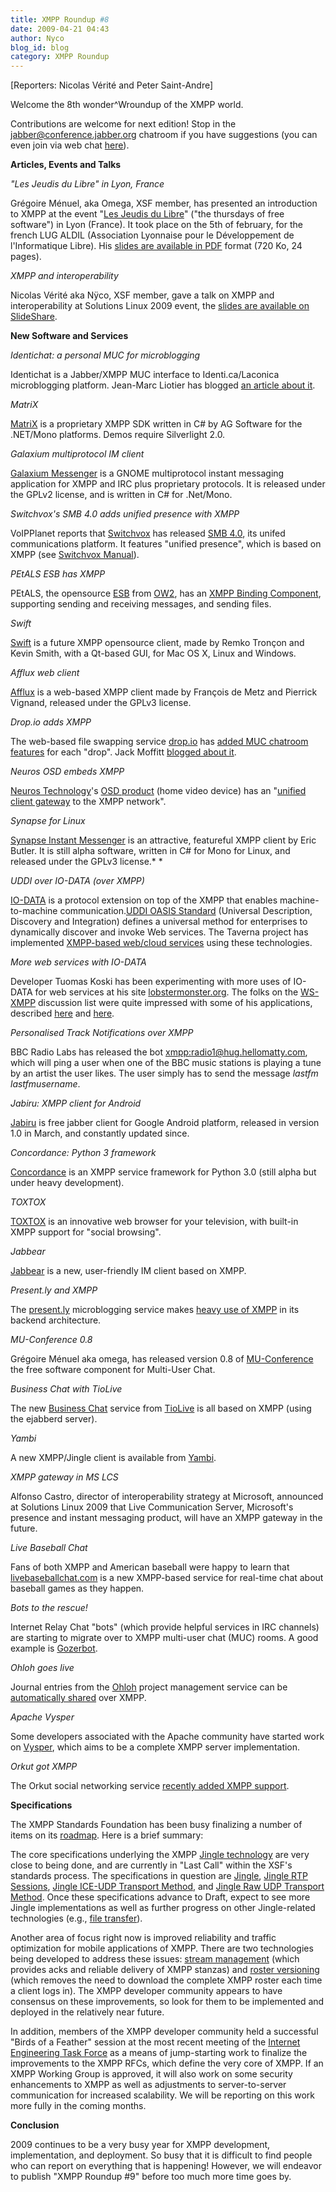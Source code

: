 ```yaml
---
title: XMPP Roundup #8
date: 2009-04-21 04:43
author: Nyco
blog_id: blog
category: XMPP Roundup
---
```


[Reporters: Nicolas Vérité and Peter Saint-Andre]

Welcome the 8th wonder\^Wroundup of the XMPP world.

Contributions are welcome for next edition! Stop in the [jabber@conference.jabber.org](xmpp:jabber@conference.jabber.org?join) chatroom if you have suggestions (you can even join via web chat [here](http://speeqe.com/room/jabber@conference.jabber.org/)).

**Articles, Events and Talks**

*"Les Jeudis du Libre" in Lyon, France*

Grégoire Ménuel, aka Omega, XSF member, has presented an introduction to XMPP at the event "[Les Jeudis du Libre](http://aldil.org/les-activites/les-jeudis)" ("the thursdays of free software") in Lyon (France). It took place on the 5th of february, for the french LUG ALDIL (Association Lyonnaise pour le Développement de l'Informatique Libre). His [slides are available in PDF](http://aldil.org/les-activites/les-jeudis/aldil-2009-02-05.pdf) format (720 Ko, 24 pages).

*XMPP and interoperability*

Nicolas Vérité aka Nÿco, XSF member, gave a talk on XMPP and interoperability at Solutions Linux 2009 event, the [slides are available on SlideShare](http://www.slideshare.net/Nyco/xmpp-et-interoprabilit).

**New Software and Services**

*Identichat: a personal MUC for microblogging*

Identichat is a Jabber/XMPP MUC interface to Identi.ca/Laconica microblogging platform. Jean-Marc Liotier has blogged [an article about it](http://serendipity.ruwenzori.net/index.php/2009/01/24/identichat-is-a-jabberxmpp-interface-to-identicalaconica-and-will-win-irc-refugees).

*MatriX*

[MatriX](%20http://www.ag-software.de/index.php?page=matrix) is a proprietary XMPP SDK written in C\# by AG Software for the .NET/Mono platforms. Demos require Silverlight 2.0.

*Galaxium multiprotocol IM client*

[Galaxium Messenger](http://code.google.com/p/galaxium/) is a GNOME multiprotocol instant messaging application for XMPP and IRC plus proprietary protocols. It is released under the GPLv2 license, and is written in C\# for .Net/Mono.

*Switchvox's SMB 4.0 adds unified presence with XMPP*

VoIPPlanet reports that [Switchvox](http://www.switchvox.com/) has released [SMB 4.0](http://www.voipplanet.com/solutions/article.php/3804431), its unifed communications platform. It features "unified presence", which is based on XMPP (see [Switchvox Manual](http://www.switchvox.com/downloads/Switchvox_User_Manual.pdf)).

*PEtALS ESB has XMPP*

PEtALS, the opensource [ESB](http://en.wikipedia.org/wiki/Enterprise_service_bus) from [OW2](http://www.ow2.org/), has an [XMPP Binding Component](http://petals.ow2.org/doc/xmpp.html), supporting sending and receiving messages, and sending files.

*Swift*

[Swift](http://swift.im/blog/) is a future XMPP opensource client, made by Remko Tronçon and Kevin Smith, with a Qt-based GUI, for Mac OS X, Linux and Windows.

*Afflux web client*

[Afflux](http://afflux-project.org/) is a web-based XMPP client made by François de Metz and Pierrick Vignand, released under the GPLv3 license.

*Drop.io adds XMPP*

The web-based file swapping service [drop.io](http://drop.io/) has [added MUC chatroom features](http://arstechnica.com/web/news/2009/03/dropio-takes-its-collaboration-tools-real-time-adds-chat.ars) for each "drop". Jack Moffitt [blogged about it](http://metajack.im/2009/03/12/awesome-demo-of-real-time-xmpp-powered-app/).

*Neuros OSD embeds XMPP*

[Neuros Technology](http://www.neurostechnology.com/)'s [OSD product](http://www.neurostechnology.com/osd) (home video device) has an "[unified client gateway](http://wiki.neurostechnology.com/index.php/NeurosLink_Projects#XMPPcd) to the XMPP network".

*Synapse for Linux*

[Synapse Instant Messenger](http://synapse.im/) is an attractive, featureful XMPP client by Eric Butler. It is still alpha software, written in C\# for Mono for Linux, and released under the GPLv3 license.*   *

*UDDI over IO-DATA (over XMPP)*

[IO-DATA](https://xmpp.org/extensions/xep-0244.html) is a protocol extension on top of the XMPP that enables machine-to-machine communication.[UDDI OASIS Standard](http://uddi.xml.org/) (Universal Description, Discovery and Integration) defines a universal method for enterprises to dynamically discover and invoke Web services. The Taverna project has implemented [XMPP-based web/cloud services](http://www.oxadox.com/article/womenhealth/2009-02-18/87798.html) using these technologies.

*More web services with IO-DATA*

Developer Tuomas Koski has been experimenting with more uses of IO-DATA for web services at his site [lobstermonster.org](http://www.lobstermonster.org/). The folks on the [WS-XMPP](http://mail.jabber.org/mailman/listinfo/ws-xmpp) discussion list were quite impressed with some of his applications, described [here](http://www.lobstermonster.org/post/io-data-example-based-on-xep-0244) and [here](http://www.lobstermonster.org/post/how-most-stuff-on-lobstermonster.org-done).

*Personalised Track Notifications over XMPP*

BBC Radio Labs has released the bot [xmpp:radio1@hug.hellomatty.com](xmpp:radio1@hug.hellomatty.com), which will ping a user when one of the BBC music stations is playing a tune by an artist the user likes. The user simply has to send the message *lastfm lastfmusername*.

*Jabiru: XMPP client for Android*

[Jabiru](%20http://jabiru.mzet.net/) is free jabber client for Google Android platform, released in version 1.0 in March, and constantly updated since.

*Concordance: Python 3 framework*

[Concordance](http://concordance-xmpp.org/) is an XMPP service framework for Python 3.0 (still alpha but under heavy development).

*TOXTOX*

[TOXTOX](http://toxtox.tv/) is an innovative web browser for your television, with built-in XMPP support for "social browsing".

*Jabbear*

[Jabbear](http://www.jabbear.com/en/) is a new, user-friendly IM client based on XMPP.

*Present.ly and XMPP*

The [present.ly](http://present.ly) microblogging service makes [heavy use of XMPP](http://skyfallsin.com/2009/03/25/presently-and-xmpp/) in its backend architecture.

*MU-Conference 0.8*

Grégoire Ménuel aka omega, has released version 0.8 of [MU-Conference](https://gna.org/projects/mu-conference/) the free software component for Multi-User Chat.

*Business Chat with TioLive*

The new [Business Chat](https://www.tiolive.com/feature/tiolive-chat) service from [TioLive](http://www.tiolive.com/) is all based on XMPP (using the ejabberd server).

*Yambi*

A new XMPP/Jingle client is available from [Yambi](http://www.yambi.com/).

*XMPP gateway in MS LCS*

Alfonso Castro, director of interoperability strategy at Microsoft, announced at Solutions Linux 2009 that Live Communication Server, Microsoft's presence and instant messaging product, will have an XMPP gateway in the future.

*Live Baseball Chat*

Fans of both XMPP and American baseball were happy to learn that [livebaseballchat.com](http://www.livebaseballchat.com/) is a new XMPP-based service for real-time chat about baseball games as they happen.

*Bots to the rescue!*

Internet Relay Chat "bots" (which provide helpful services in IRC channels) are starting to migrate over to XMPP multi-user chat (MUC) rooms. A good example is [Gozerbot](http://gozerbot.org/).

*Ohloh goes live*

Journal entries from the [Ohloh](http://www.ohloh.net/) project management service can be [automatically shared](https://www.ohloh.net/help/journal_faq#what_is_jabber_integration) over XMPP.

*Apache Vysper*

Some developers associated with the Apache community have started work on [Vysper](http://cwiki.apache.org/labs/vysper.html), which aims to be a complete XMPP server implementation.

*Orkut got XMPP*

The Orkut social networking service [recently added XMPP support](http://googletalk.blogspot.com/2009/04/all-orkut-users-can-chat.html).

**Specifications**

The XMPP Standards Foundation has been busy finalizing a number of items on its [roadmap](https://xmpp.org/xsf/roadmap.shtml). Here is a brief summary:

The core specifications underlying the XMPP [Jingle technology](https://xmpp.org/tech/jingle.shtml) are very close to being done, and are currently in "Last Call" within the XSF's standards process. The specifications in question are [Jingle](https://xmpp.org/extensions/xep-0166.html), [Jingle RTP Sessions](https://xmpp.org/extensions/xep-0167.html), [Jingle ICE-UDP Transport Method](https://xmpp.org/extensions/xep-0176.html), and [Jingle Raw UDP Transport Method](https://xmpp.org/extensions/xep-0177.html). Once these specifications advance to Draft, expect to see more Jingle implementations as well as further progress on other Jingle-related technologies (e.g., [file transfer](https://xmpp.org/extensions/xep-0234.html)).

Another area of focus right now is improved reliability and traffic optimization for mobile applications of XMPP. There are two technologies being developed to address these issues: [stream management](https://xmpp.org/extensions/xep-0198.html) (which provides acks and reliable delivery of XMPP stanzas) and [roster versioning](https://xmpp.org/extensions/xep-0237.html) (which removes the need to download the complete XMPP roster each time a client logs in). The XMPP developer community appears to have consensus on these improvements, so look for them to be implemented and deployed in the relatively near future.

In addition, members of the XMPP developer community held a successful "Birds of a Feather" session at the most recent meeting of the [Internet Engineering Task Force](http://www.ietf.org/) as a means of jump-starting work to finalize the improvements to the XMPP RFCs, which define the very core of XMPP. If an XMPP Working Group is approved, it will also work on some security enhancements to XMPP as well as adjustments to server-to-server communication for increased scalability. We will be reporting on this work more fully in the coming months.

**Conclusion**

2009 continues to be a very busy year for XMPP development, implementation, and deployment. So busy that it is difficult to find people who can report on everything that is happening! However, we will endeavor to publish "XMPP Roundup \#9" before too much more time goes by.
